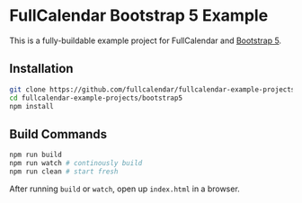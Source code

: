 
# FullCalendar Bootstrap 5 Example

This is a fully-buildable example project for FullCalendar and [Bootstrap 5][Bootstrap].


## Installation

```bash
git clone https://github.com/fullcalendar/fullcalendar-example-projects.git
cd fullcalendar-example-projects/bootstrap5
npm install
```

## Build Commands

```bash
npm run build
npm run watch # continously build
npm run clean # start fresh
```

After running `build` or `watch`, open up `index.html` in a browser.

[Bootstrap]: https://getbootstrap.com/
